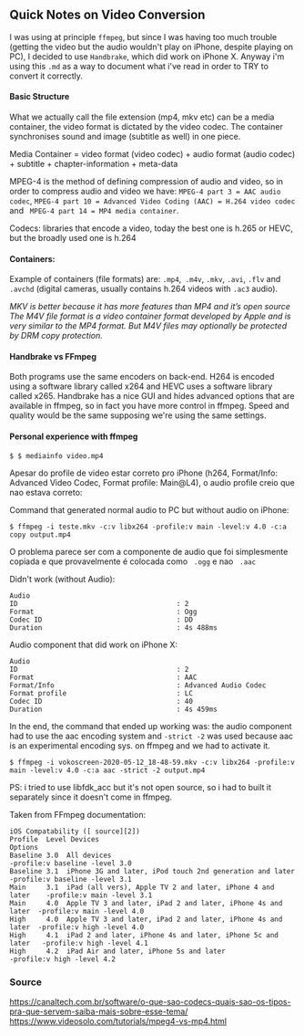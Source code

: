 ## Quick Notes on Video Conversion
I was using at principle ``` ffmpeg ```, but since I was having too much trouble (getting the video but the audio wouldn't play on iPhone, despite playing on PC), I decided to use ``` Handbrake ```, which did work on iPhone X.
Anyway i'm using this ``` .md ``` as a way to document what i've read in order to TRY to convert it correctly.

#### Basic Structure

What we actually call the file extension (mp4, mkv etc) can be a media container, the video format is dictated by the video codec. The container synchronises sound and image (subtitle as well) in one piece.

Media Container = video format (video codec) + audio format (audio codec) + subtitle + chapter-information + meta-data

MPEG-4 is the method of defining compression of audio and video, so in order to compress audio and video we have: ``` MPEG-4 part 3 = AAC audio codec ```, ``` MPEG-4 part 10 = Advanced Video Coding (AAC) = H.264 video codec ``` and ``` MPEG-4 part 14 = MP4 media container```.

Codecs: libraries that encode a video, today the best one is h.265 or HEVC, but the broadly used one is h.264

#### Containers:
Example of containers (file formats) are: ```.mp4```,``` .m4v```, ```.mkv```, ```.avi```, ```.flv``` and ```.avchd``` (digital cameras, usually contains h.264 videos with ```.ac3``` audio).

*MKV is better because it has more features than MP4 and it’s open source*
*The M4V file format is a video container format developed by Apple and is very similar to the MP4 format. But M4V files may optionally be protected by DRM copy protection.*

#### Handbrake vs FFmpeg

Both programs use the same encoders on back-end. H264 is encoded using a software library called x264 and HEVC uses a software library called x265.
Handbrake has a nice GUI and hides advanced options that are available in ffmpeg, so in fact you have more control in ffmpeg. Speed and quality would be the same supposing we're using the same settings.


#### Personal experience with ffmpeg

``` $ $ mediainfo video.mp4 ```

Apesar do profile de video estar correto pro iPhone (h264, Format/Info: Advanced Video Codec, Format profile: Main@L4), o audio profile creio que nao estava correto:

Command that generated normal audio to PC but without audio on iPhone:

``` $ ffmpeg -i teste.mkv -c:v libx264 -profile:v main -level:v 4.0 -c:a copy output.mp4 ```

O problema parece ser com a componente de audio que foi simplesmente copiada e que provavelmente é colocada como ``` .ogg``` e nao ``` .aac```

Didn't work (without Audio):

```
Audio
ID                                       : 2
Format                                   : Ogg
Codec ID                                 : DD
Duration                                 : 4s 488ms
```

Audio component that did work on iPhone X:

```
Audio
ID                                       : 2
Format                                   : AAC
Format/Info                              : Advanced Audio Codec
Format profile                           : LC
Codec ID                                 : 40
Duration                                 : 4s 459ms
```

In the end, the command that ended up working was: the audio component had to use the aac encoding system and ``` -strict -2 ``` was used because aac is an experimental encoding sys. on ffmpeg and we had to activate it.

```$ ffmpeg -i vokoscreen-2020-05-12_18-48-59.mkv -c:v libx264 -profile:v main -level:v 4.0 -c:a aac -strict -2 output.mp4 ```

PS: i tried to use libfdk_acc but it's not open source, so i had to built it separately since it doesn't come in ffmpeg.

Taken from FFmpeg documentation:

```
iOS Compatability ([ source][2])
Profile  Level Devices                                                     Options
Baseline 3.0  All devices                                                  -profile:v baseline -level 3.0
Baseline 3.1  iPhone 3G and later, iPod touch 2nd generation and later     -profile:v baseline -level 3.1
Main     3.1  iPad (all vers), Apple TV 2 and later, iPhone 4 and later    -profile:v main -level 3.1
Main     4.0  Apple TV 3 and later, iPad 2 and later, iPhone 4s and later  -profile:v main -level 4.0
High     4.0  Apple TV 3 and later, iPad 2 and later, iPhone 4s and later  -profile:v high -level 4.0
High     4.1  iPad 2 and later, iPhone 4s and later, iPhone 5c and later   -profile:v high -level 4.1
High     4.2  iPad Air and later, iPhone 5s and later                      -profile:v high -level 4.2
```


### Source
https://canaltech.com.br/software/o-que-sao-codecs-quais-sao-os-tipos-pra-que-servem-saiba-mais-sobre-esse-tema/
https://www.videosolo.com/tutorials/mpeg4-vs-mp4.html